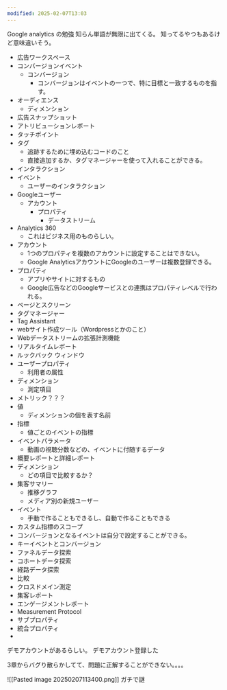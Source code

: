```yaml
---
modified: 2025-02-07T13:03
---
```

Google analytics の勉強
知らん単語が無限に出てくる。
知ってるやつもあるけど意味違いそう。

- 広告ワークスペース
- コンバージョンイベント
	- コンバージョン
		- コンバージョンはイベントの一つで、特に目標と一致するものを指す。
- オーディエンス
	- ディメンション
- 広告スナップショット
- アトリビューションレポート
- タッチポイント
- タグ
	- 追跡するために埋め込むコードのこと
	- 直接追加するか、タグマネージャーを使って入れることができる。
- インタラクション
- イベント
	- ユーザーのインタラクション
- Googleユーザー
	- アカウント
		- プロパティ 
			- データストリーム
- Analytics 360
	- これはビジネス用のものらしい。
- アカウント
	- 1つのプロパティを複数のアカウントに設定することはできない。
	- Google AnalyticsアカウントにGoogleのユーザーは複数登録できる。
- プロパティ
	- アプリやサイトに対するもの
	- Google広告などのGoogleサービスとの連携はプロパティレベルで行われる。
- ページとスクリーン
- タグマネージャー
- Tag Assistant
- webサイト作成ツール（Wordpressとかのこと）
- Webデータストリームの拡張計測機能
- リアルタイムレボート
- ルックバック ウィンドウ
- ユーザープロパティ
	- 利用者の属性
- ディメンション
	- 測定項目
- メトリック？？？
- 値
	- ディメンションの個を表す名前
- 指標
	- 値ごとのイベントの指標
- イベントパラメータ
	- 動画の視聴分数などの、イベントに付随するデータ
- 概要レポートと詳細レポート
- ディメンション
	- どの項目で比較するか？
- 集客サマリー
	- 推移グラフ
	- メディア別の新規ユーザー
- イベント
	- 手動で作ることもできるし、自動で作ることもできる
- カスタム指標のスコープ
- コンバージョンとなるイベントは自分で設定することができる。
- キーイベントとコンバージョン
- ファネルデータ探索
- コホートデータ探索
- 経路データ探索
- 比較
- クロスドメイン測定
- 集客レポート
- エンゲージメントレポート
- Measurement Protocol
- サブプロパティ
- 統合プロパティ
- 

デモアカウントがあるらしい。
デモアカウント登録した

3章からバグり散らかしてて、問題に正解することができない。。。。

![[Pasted image 20250207113400.png]]
ガチで謎